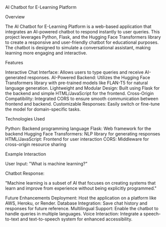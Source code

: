 AI Chatbot for E-Learning Platform

Overview

The AI Chatbot for E-Learning Platform is a web-based application that integrates an AI-powered chatbot to respond instantly to user queries. This project leverages Python, Flask, and the Hugging Face Transformers library to create a responsive and user-friendly chatbot for educational purposes. The chatbot is designed to simulate a conversational assistant, making learning more engaging and interactive.

Features

Interactive Chat Interface: Allows users to type queries and receive AI-generated responses.
AI-Powered Backend: Utilizes the Hugging Face Transformers library with pre-trained models like FLAN-T5 for natural language generation.
Lightweight and Modular Design: Built using Flask for the backend and simple HTML/JavaScript for the frontend.
Cross-Origin Compatibility: Integrated CORS to ensure smooth communication between frontend and backend.
Customizable Responses: Easily switch or fine-tune the model for domain-specific tasks.

Technologies Used

Python: Backend programming language
Flask: Web framework for the backend
Hugging Face Transformers: NLP library for generating responses
HTML/JavaScript: Frontend for user interaction
CORS: Middleware for cross-origin resource sharing

Example Interaction

User Input:
"What is machine learning?"

Chatbot Response:

"Machine learning is a subset of AI that focuses on creating systems that learn and improve from experience without being explicitly programmed."

Future Enhancements
Deployment: Host the application on a platform like AWS, Heroku, or Render.
Database Integration: Save chat history and responses for future reference.
Multilingual Support: Enable the chatbot to handle queries in multiple languages.
Voice Interaction: Integrate a speech-to-text and text-to-speech system for enhanced accessibility.
